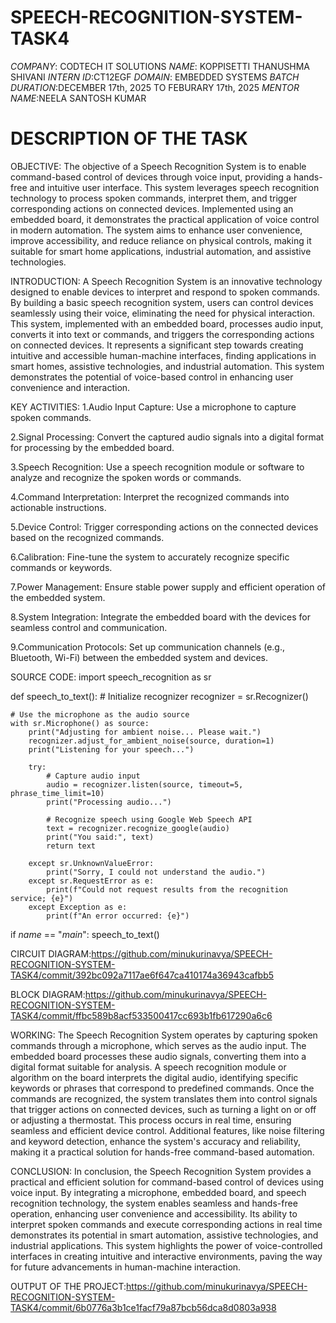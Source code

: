 # SPEECH-RECOGNITION-SYSTEM-TASK4

*COMPANY*: CODTECH IT SOLUTIONS
*NAME*: KOPPISETTI THANUSHMA SHIVANI
*INTERN ID*:CT12EGF
*DOMAIN*: EMBEDDED SYSTEMS
*BATCH DURATION*:DECEMBER 17th, 2025 TO FEBURARY 17th, 2025
*MENTOR NAME*:NEELA SANTOSH KUMAR

# DESCRIPTION OF THE TASK

OBJECTIVE:
   The objective of a Speech Recognition System is to enable command-based control of devices through voice input, providing a hands-free and intuitive user interface. This system leverages speech recognition technology to process spoken commands, interpret them, and trigger corresponding actions on connected devices. Implemented using an embedded board, it demonstrates the practical application of voice control in modern automation. The system aims to enhance user convenience, improve accessibility, and reduce reliance on physical controls, making it suitable for smart home applications, industrial automation, and assistive technologies.

INTRODUCTION:
  A Speech Recognition System is an innovative technology designed to enable devices to interpret and respond to spoken commands. By building a basic speech recognition system, users can control devices seamlessly using their voice, eliminating the need for physical interaction. This system, implemented with an embedded board, processes audio input, converts it into text or commands, and triggers the corresponding actions on connected devices. It represents a significant step towards creating intuitive and accessible human-machine interfaces, finding applications in smart homes, assistive technologies, and industrial automation. This system demonstrates the potential of voice-based control in enhancing user convenience and interaction.

KEY ACTIVITIES:
1.Audio Input Capture:
Use a microphone to capture spoken commands.

2.Signal Processing:
Convert the captured audio signals into a digital format for processing by the embedded board.

3.Speech Recognition:
Use a speech recognition module or software to analyze and recognize the spoken words or commands.

4.Command Interpretation:
Interpret the recognized commands into actionable instructions.

5.Device Control:
Trigger corresponding actions on the connected devices based on the recognized commands.

6.Calibration:
Fine-tune the system to accurately recognize specific commands or keywords.

7.Power Management:
Ensure stable power supply and efficient operation of the embedded system.

8.System Integration:
Integrate the embedded board with the devices for seamless control and communication.

9.Communication Protocols:
Set up communication channels (e.g., Bluetooth, Wi-Fi) between the embedded system and devices.

SOURCE CODE:
import speech_recognition as sr

def speech_to_text():
    # Initialize recognizer
    recognizer = sr.Recognizer()

    # Use the microphone as the audio source
    with sr.Microphone() as source:
        print("Adjusting for ambient noise... Please wait.")
        recognizer.adjust_for_ambient_noise(source, duration=1)
        print("Listening for your speech...")

        try:
            # Capture audio input
            audio = recognizer.listen(source, timeout=5, phrase_time_limit=10)
            print("Processing audio...")

            # Recognize speech using Google Web Speech API
            text = recognizer.recognize_google(audio)
            print("You said:", text)
            return text

        except sr.UnknownValueError:
            print("Sorry, I could not understand the audio.")
        except sr.RequestError as e:
            print(f"Could not request results from the recognition service; {e}")
        except Exception as e:
            print(f"An error occurred: {e}")

if _name_ == "_main_":
    speech_to_text()

CIRCUIT DIAGRAM:https://github.com/minukurinavya/SPEECH-RECOGNITION-SYSTEM-TASK4/commit/392bc092a7117ae6f647ca410174a36943cafbb5

BLOCK DIAGRAM:https://github.com/minukurinavya/SPEECH-RECOGNITION-SYSTEM-TASK4/commit/ffbc589b8acf533500417cc693b1fb617290a6c6

 WORKING:
    The Speech Recognition System operates by capturing spoken commands through a microphone, which serves as the audio input. The embedded board processes these audio signals, converting them into a digital format suitable for analysis. A speech recognition module or algorithm on the board interprets the digital audio, identifying specific keywords or phrases that correspond to predefined commands. Once the commands are recognized, the system translates them into control signals that trigger actions on connected devices, such as turning a light on or off or adjusting a thermostat. This process occurs in real time, ensuring seamless and efficient device control. Additional features, like noise filtering and keyword detection, enhance the system's accuracy and reliability, making it a practical solution for hands-free command-based automation.

CONCLUSION:
  In conclusion, the Speech Recognition System provides a practical and efficient solution for command-based control of devices using voice input. By integrating a microphone, embedded board, and speech recognition technology, the system enables seamless and hands-free operation, enhancing user convenience and accessibility. Its ability to interpret spoken commands and execute corresponding actions in real time demonstrates its potential in smart automation, assistive technologies, and industrial applications. This system highlights the power of voice-controlled interfaces in creating intuitive and interactive environments, paving the way for future advancements in human-machine interaction.


OUTPUT OF THE PROJECT:https://github.com/minukurinavya/SPEECH-RECOGNITION-SYSTEM-TASK4/commit/6b0776a3b1ce1facf79a87bcb56dca8d0803a938
